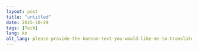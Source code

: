 ```yaml
---
layout: post
title: "untitled"
date: 2025-10-29
tags: [Tech]
lang: ko
alt_lang: please-provide-the-korean-text-you-would-like-me-to-translate-i-will-make-sure-to-provide-a-fluent-and-natural-english-translation-while-keeping-any-formatting-like-markdown-or-code-blocks-exactly-as-they-are
---
```

